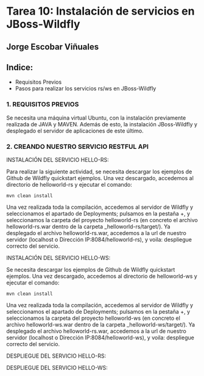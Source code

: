 # Tarea 10: Instalación de servicios en JBoss-Wildfly

  ## Jorge Escobar Viñuales

  ## Indice:
 - Requisitos Previos
 - Pasos para realizar los servicios rs/ws en JBoss-Wildfly

 ### 1. REQUISITOS PREVIOS

Se necesita una máquina virtual Ubuntu, con la instalación previamente realizada de JAVA y MAVEN. Además de esto, la instalación JBoss-Wildfly y desplegado el servidor de aplicaciones de este último.

  ### 2. CREANDO NUESTRO SERVICIO RESTFUL API

INSTALACIÓN DEL SERVICIO HELLO-RS:

Para realizar la siguiente actividad, se necesita descargar los ejemplos de Github de Wildfly quickstart ejemplos. Una vez descargado, accedemos al directorio de helloworld-rs y ejecutar el comando:

    mvn clean install

Una vez realizada toda la compilación, accedemos al servidor de Wildfly y seleccionamos el apartado de Deployments; pulsamos en la pestaña +, y seleccionamos la carpeta del proyecto helloworld-rs (en concreto el archivo helloworld-rs.war dentro de la carpeta _helloworld-rs/target/). Ya desplegado el archivo helloworld-rs.war, accedemos a la url de nuestro servidor (localhost o Dirección IP:8084/helloworld-rs), y voila: despliegue correcto del servicio.


INSTALACIÓN DEL SERVICIO HELLO-WS:

Se necesita descargar los ejemplos de Github de Wildfly quickstart ejemplos. Una vez descargado, accedemos al directorio de helloworld-ws y ejecutar el comando:

    mvn clean install

Una vez realizada toda la compilación, accedemos al servidor de Wildfly y seleccionamos el apartado de Deployments; pulsamos en la pestaña +, y seleccionamos la carpeta del proyecto helloworld-ws (en concreto el archivo helloworld-ws.war dentro de la carpeta _helloworld-ws/target/). Ya desplegado el archivo helloworld-rs.war, accedemos a la url de nuestro servidor (localhost o Dirección IP:8084/helloworld-ws), y voila: despliegue correcto del servicio.

DESPLIEGUE DEL SERVICIO HELLO-RS:

DESPLIEGUE DEL SERVICIO HELLO-WS:
